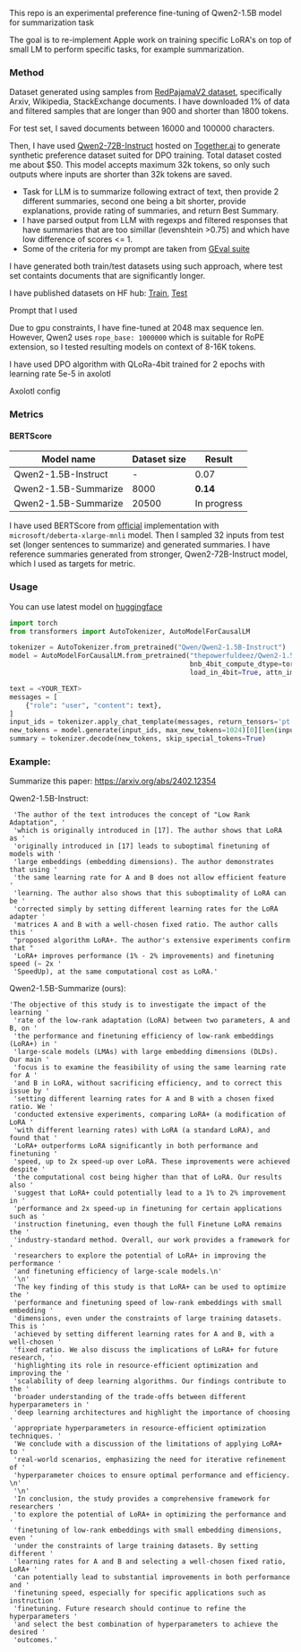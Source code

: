 
This repo is an experimental preference fine-tuning of Qwen2-1.5B model for summarization task

The goal is to re-implement Apple work on training specific LoRA's on top of small LM to perform specific tasks, for example summarization.


### Method

Dataset generated using samples from [RedPajamaV2 dataset](https://huggingface.co/datasets/togethercomputer/RedPajama-Data-1T), specifically Arxiv, Wikipedia, StackExchange documents.
I have downloaded 1% of data and filtered samples that are longer than 900 and shorter than 1800 tokens.

For test set, I saved documents between 16000 and 100000 characters.

Then, I have used [Qwen2-72B-Instruct](https://huggingface.co/Qwen/Qwen2-72B-Instruct) hosted on [Together.ai](https://www.together.ai/) to generate synthetic preference dataset suited for DPO training. Total dataset costed me about $50.
This model accepts maximum 32k tokens, so only such outputs where inputs are shorter than 32k tokens are saved. 

- Task for LLM is to summarize following extract of text, then provide 2 different summaries, second one being a bit shorter, provide explanations, provide rating of summaries, and return Best Summary. 
- I have parsed output from LLM with regexps and filtered responses that have summaries that are too simillar (levenshtein >0.75) and which have low difference of scores <= 1.
- Some of the criteria for my prompt are taken from [GEval suite](https://github.com/microsoft/promptflow/tree/main/examples/flows/evaluation/eval-summarization)

I have generated both train/test datasets using such approach, where test set containts documents that are significantly longer.

I have published datasets on HF hub: [Train](https://huggingface.co/datasets/thepowefuldeez/Qwen-summarize-dataset-train), [Test](https://huggingface.co/datasets/thepowefuldeez/Qwen-summarize-dataset-test)

Prompt that I used

Due to gpu constraints, I have fine-tuned at 2048 max sequence len. However, Qwen2 uses `rope_base: 1000000` which is suitable for RoPE extension, so I tested resulting models on context of 8-16K tokens.

I have used DPO algorithm with QLoRa-4bit trained for 2 epochs with learning rate 5e-5 in axolotl

Axolotl config


### Metrics

#### BERTScore
|Model name          | Dataset size | Result     |
| ------------------ | ------------ | ---------- |
|Qwen2-1.5B-Instruct | -            | 0.07       |
|Qwen2-1.5B-Summarize| 8000         | **0.14**   |
|Qwen2-1.5B-Summarize| 20500        | In progress|


I have used BERTScore from [official](https://github.com/Tiiiger/bert_score/tree/master) implementation with `microsoft/deberta-xlarge-mnli` model.
Then I sampled 32 inputs from test set (longer sentences to summarize) and generated summaries. I have reference summaries generated from stronger, Qwen2-72B-Instruct model, which I used as targets for metric.


### Usage

You can use latest model on [huggingface](https://huggingface.co/thepowefuldeez/Qwen2-1.5B-Summarize)
```python
import torch
from transformers import AutoTokenizer, AutoModelForCausalLM

tokenizer = AutoTokenizer.from_pretrained("Qwen/Qwen2-1.5B-Instruct")
model = AutoModelForCausalLM.from_pretrained("thepowerfuldeez/Qwen2-1.5B-Summarize", 
                                             bnb_4bit_compute_dtype=torch.bfloat16,
                                             load_in_4bit=True, attn_implementation="flash_attention_2")

text = <YOUR_TEXT>
messages = [
    {"role": "user", "content": text},
]
input_ids = tokenizer.apply_chat_template(messages, return_tensors='pt')
new_tokens = model.generate(input_ids, max_new_tokens=1024)[0][len(input_ids[0]):]
summary = tokenizer.decode(new_tokens, skip_special_tokens=True)
```

### Example:
Summarize this paper: https://arxiv.org/abs/2402.12354

Qwen2-1.5B-Instruct:
```
 'The author of the text introduces the concept of "Low Rank Adaptation", '
 'which is originally introduced in [17]. The author shows that LoRA as '
 'originally introduced in [17] leads to suboptimal finetuning of models with '
 'large embeddings (embedding dimensions). The author demonstrates that using '
 'the same learning rate for A and B does not allow efficient feature '
 'learning. The author also shows that this suboptimality of LoRA can be '
 'corrected simply by setting different learning rates for the LoRA adapter '
 'matrices A and B with a well-chosen fixed ratio. The author calls this '
 "proposed algorithm LoRA+. The author's extensive experiments confirm that "
 'LoRA+ improves performance (1% - 2% improvements) and finetuning speed (∼ 2x '
 'SpeedUp), at the same computational cost as LoRA.'
```

Qwen2-1.5B-Summarize (ours):
```
'The objective of this study is to investigate the impact of the learning '
 'rate of the low-rank adaptation (LoRA) between two parameters, A and B, on '
 'the performance and finetuning efficiency of low-rank embeddings (LoRA+) in '
 'large-scale models (LMAs) with large embedding dimensions (DLDs). Our main '
 'focus is to examine the feasibility of using the same learning rate for A '
 'and B in LoRA, without sacrificing efficiency, and to correct this issue by '
 'setting different learning rates for A and B with a chosen fixed ratio. We '
 'conducted extensive experiments, comparing LoRA+ (a modification of LoRA '
 'with different learning rates) with LoRA (a standard LoRA), and found that '
 'LoRA+ outperforms LoRA significantly in both performance and finetuning '
 'speed, up to 2x speed-up over LoRA. These improvements were achieved despite '
 'the computational cost being higher than that of LoRA. Our results also '
 'suggest that LoRA+ could potentially lead to a 1% to 2% improvement in '
 'performance and 2x speed-up in finetuning for certain applications such as '
 'instruction finetuning, even though the full Finetune LoRA remains the '
 'industry-standard method. Overall, our work provides a framework for '
 'researchers to explore the potential of LoRA+ in improving the performance '
 'and finetuning efficiency of large-scale models.\n'
 '\n'
 'The key finding of this study is that LoRA+ can be used to optimize the '
 'performance and finetuning speed of low-rank embeddings with small embedding '
 'dimensions, even under the constraints of large training datasets. This is '
 'achieved by setting different learning rates for A and B, with a well-chosen '
 'fixed ratio. We also discuss the implications of LoRA+ for future research, '
 'highlighting its role in resource-efficient optimization and improving the '
 'scalability of deep learning algorithms. Our findings contribute to the '
 'broader understanding of the trade-offs between different hyperparameters in '
 'deep learning architectures and highlight the importance of choosing '
 'appropriate hyperparameters in resource-efficient optimization techniques. '
 'We conclude with a discussion of the limitations of applying LoRA+ to '
 'real-world scenarios, emphasizing the need for iterative refinement of '
 'hyperparameter choices to ensure optimal performance and efficiency. \n'
 '\n'
 'In conclusion, the study provides a comprehensive framework for researchers '
 'to explore the potential of LoRA+ in optimizing the performance and '
 'finetuning of low-rank embeddings with small embedding dimensions, even '
 'under the constraints of large training datasets. By setting different '
 'learning rates for A and B and selecting a well-chosen fixed ratio, LoRA+ '
 'can potentially lead to substantial improvements in both performance and '
 'finetuning speed, especially for specific applications such as instruction '
 'finetuning. Future research should continue to refine the hyperparameters '
 'and select the best combination of hyperparameters to achieve the desired '
 'outcomes.'
```
